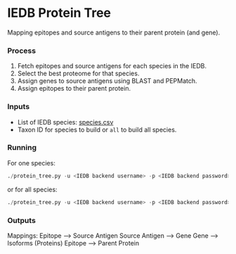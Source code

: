 # IEDB Protein Tree 

Mapping epitopes and source antigens to their parent protein (and gene).

### Process
1. Fetch epitopes and source antigens for each species in the IEDB.
2. Select the best proteome for that species.
3. Assign genes to source antigens using BLAST and PEPMatch.
4. Assign epitopes to their parent protein. 

### Inputs
- List of IEDB species: [species.csv](species.csv)
- Taxon ID for species to build or `all` to build all species. 

### Running
For one species:
``` python
./protein_tree.py -u <IEDB backend username> -p <IEDB backend password> -t <taxon ID>
```
or for all species:
``` python
./protein_tree.py -u <IEDB backend username> -p <IEDB backend password> -a
```

### Outputs

Mappings:
Epitope --> Source Antigen
Source Antigen --> Gene
Gene --> Isoforms (Proteins)
Epitope --> Parent Protein